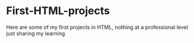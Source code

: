 # First-HTML-projects
Here are some of my first projects in HTML, nothing at a professional level just sharing my learning

